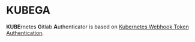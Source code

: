 # KUBEGA
**KUBE**rnetes **G**itlab **A**uthenticator is based on [Kubernetes Webhook Token Authentication](https://kubernetes.io/docs/admin/authentication/#webhook-token-authentication).
